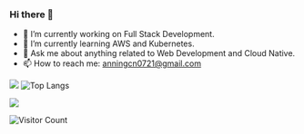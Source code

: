 ### Hi there 👋

<!--
**Annedrew/Annedrew** is a ✨ _special_ ✨ repository because its `README.md` (this file) appears on your GitHub profile.
-->


- 🔭 I’m currently working on Full Stack Development.
- 🌱 I’m currently learning AWS and Kubernetes.
- 💬 Ask me about anything related to Web Development and Cloud Native.
- 📫 How to reach me: anningcn0721@gmail.com

![](https://github-readme-stats.vercel.app/api?username=Annedrew&show_icons=true&theme=shadow_blue)
![Top Langs](https://github-readme-stats.vercel.app/api/top-langs/?username=Annedrew&layout=compact&theme=shadow_blue)

![](https://github-readme-activity-graph.cyclic.app/graph?username=Annedrew&theme=shadow_blue)

![Visitor Count](https://profile-counter.glitch.me/Annedrew/count.svg)
